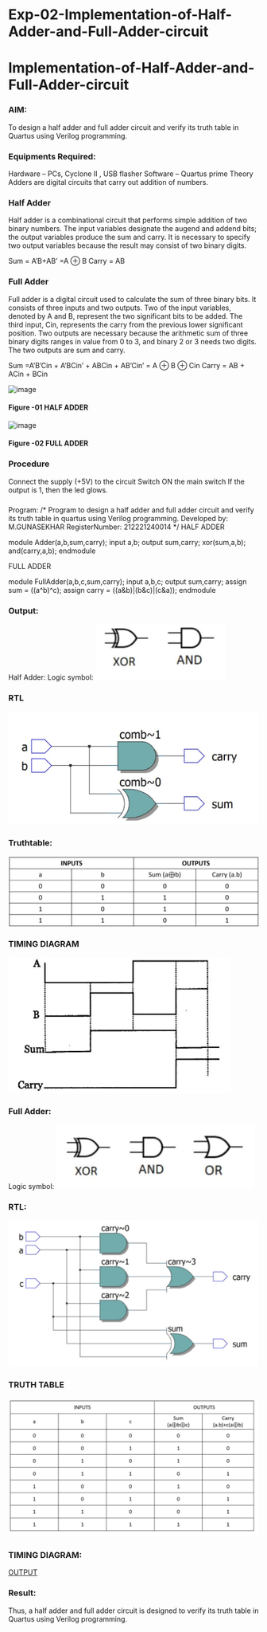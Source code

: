 # Exp-02-Implementation-of-Half-Adder-and-Full-Adder-circuit

# Implementation-of-Half-Adder-and-Full-Adder-circuit
### AIM:
To design a half adder and full adder circuit and verify its truth table in Quartus using Verilog programming.

### Equipments Required:
Hardware – PCs, Cyclone II , USB flasher
Software – Quartus prime
Theory
Adders are digital circuits that carry out addition of numbers.

### Half Adder
Half adder is a combinational circuit that performs simple addition of two binary numbers. The input variables designate the augend and addend bits; the output variables produce the sum and carry. It is necessary to specify two output variables because the result may consist of two binary digits.

Sum = A’B+AB’ =A ⊕ B Carry = AB

### Full Adder
Full adder is a digital circuit used to calculate the sum of three binary bits. It consists of three inputs and two outputs. Two of the input variables, denoted by A and B, represent the two significant bits to be added. The third input, Cin, represents the carry from the previous lower significant position. Two outputs are necessary because the arithmetic sum of three binary digits ranges in value from 0 to 3, and binary 2 or 3 needs two digits. The two outputs are sum and carry.

Sum =A’B’Cin + A’BCin’ + ABCin + AB’Cin’ = A ⊕ B ⊕ Cin Carry = AB + ACin + BCin

 ![image](https://user-images.githubusercontent.com/36288975/163552156-a13e5a56-c638-4110-97d9-8896907c8d25.png)

#### Figure -01 HALF ADDER 


![image](https://user-images.githubusercontent.com/36288975/163552057-b3547877-6d07-45b4-b7e0-bcfebfad9e1d.png)

#### Figure -02 FULL ADDER 

### Procedure

Connect the supply (+5V) to the circuit
Switch ON the main switch
If the output is 1, then the led glows.
### 
Program:
/*
Program to design a half adder and full adder circuit and verify its truth table in quartus using Verilog programming.
Developed by: M.GUNASEKHAR
RegisterNumber: 212221240014
*/
HALF ADDER

module Adder(a,b,sum,carry);
input a,b;
output sum,carry;
xor(sum,a,b);
and(carry,a,b);
endmodule 

FULL ADDER

module FullAdder(a,b,c,sum,carry);
input a,b,c;
output sum,carry;
assign sum = ((a^b)^c);
assign carry = ((a&b)|(b&c)|(c&a));
endmodule

### Output:
Half Adder:
Logic symbol:
![OUTPUT](https://github.com/gunasekhar159/Exp-02-Implementation-of-Half-Adder-and-Full-Adder-circuit/blob/main/im1.jpg?raw=True)
### RTL
![OUTPUT](https://github.com/gunasekhar159/Exp-02-Implementation-of-Half-Adder-and-Full-Adder-circuit/blob/main/im%202.jpg?raw=True)
### Truthtable:
![OUTPUT](https://github.com/gunasekhar159/Exp-02-Implementation-of-Half-Adder-and-Full-Adder-circuit/blob/main/img%203.jpg?raw=True)
### TIMING DIAGRAM
![OUTPUT](https://github.com/gunasekhar159/Exp-02-Implementation-of-Half-Adder-and-Full-Adder-circuit/blob/main/img%204.jpg?raw=True)
### Full Adder:
Logic symbol:
![OUTPUT](https://github.com/gunasekhar159/Exp-02-Implementation-of-Half-Adder-and-Full-Adder-circuit/blob/main/img%205.jpg?raw=True)
### RTL:
![OUTPUT](https://github.com/gunasekhar159/Exp-02-Implementation-of-Half-Adder-and-Full-Adder-circuit/blob/main/img%206.jpg?raw=True)
### TRUTH TABLE 
![OUTPUT](https://github.com/gunasekhar159/Exp-02-Implementation-of-Half-Adder-and-Full-Adder-circuit/blob/main/img%207.jpg?raw=True)
### TIMING DIAGRAM:
[OUTPUT](?raw=True)

### Result:
Thus, a half adder and full adder circuit is designed to verify its truth table in Quartus using Verilog programming.


